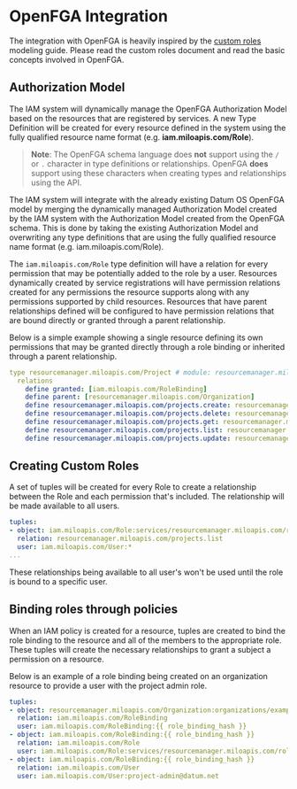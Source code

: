 # OpenFGA Integration

The integration with OpenFGA is heavily inspired by the [custom roles] modeling
guide. Please read the custom roles document and read the basic concepts
involved in OpenFGA.

[custom roles]: https://openfga.dev/docs/modeling/custom-roles

## Authorization Model

The IAM system will dynamically manage the OpenFGA Authorization Model based on
the resources that are registered by services. A new Type Definition will be
created for every resource defined in the system using the fully qualified
resource name format (e.g. **iam.miloapis.com/Role**).

> **Note**: The OpenFGA schema language does **not** support using the `/` or
> `.` character in type definitions or relationships. OpenFGA **does** support
> using these characters when creating types and relationships using the API.

The IAM system will integrate with the already existing Datum OS OpenFGA model
by merging the dynamically managed Authorization Model created by the IAM system
with the Authorization Model created from the OpenFGA schema. This is done by
taking the existing Authorization Model and overwriting any type definitions
that are using the fully qualified resource name format (e.g.
iam.miloapis.com/Role).

The `iam.miloapis.com/Role` type definition will have a relation for every
permission that may be potentially added to the role by a user. Resources
dynamically created by service registrations will have permission relations
created for any permissions the resource supports along with any permissions
supported by child resources. Resources that have parent relationships defined
will be configured to have permission relations that are bound directly or
granted through a parent relationship.

Below is a simple example showing a single resource defining its own permissions
that may be granted directly through a role binding or inherited through a
parent relationship.

```yaml
type resourcemanager.miloapis.com/Project # module: resourcemanager.miloapis.com, file: dynamically_managed_iam_datumapis_com.fga
  relations
    define granted: [iam.miloapis.com/RoleBinding]
    define parent: [resourcemanager.miloapis.com/Organization]
    define resourcemanager.miloapis.com/projects.create: resourcemanager.miloapis.com/projects.create from granted or resourcemanager.miloapis.com/projects.create from parent
    define resourcemanager.miloapis.com/projects.delete: resourcemanager.miloapis.com/projects.delete from granted or resourcemanager.miloapis.com/projects.delete from parent
    define resourcemanager.miloapis.com/projects.get: resourcemanager.miloapis.com/projects.get from granted or resourcemanager.miloapis.com/projects.get from parent
    define resourcemanager.miloapis.com/projects.list: resourcemanager.miloapis.com/projects.list from granted or resourcemanager.miloapis.com/projects.list from parent
    define resourcemanager.miloapis.com/projects.update: resourcemanager.miloapis.com/projects.update from granted or resourcemanager.miloapis.com/projects.update from parent
```

## Creating Custom Roles

A set of tuples will be created for every Role to create a relationship between
the Role and each permission that's included. The relationship will be made
available to all users.

```yaml
tuples:
- object: iam.miloapis.com/Role:services/resourcemanager.miloapis.com/roles/projectAdmin
  relation: resourcemanager.miloapis.com/projects.list
  user: iam.miloapis.com/User:*
...
```

These relationships being available to all user's won't be used until the role
is bound to a specific user.

## Binding roles through policies

When an IAM policy is created for a resource, tuples are created to bind the
role binding to the resource and all of the members to the appropriate role.
These tuples will create the necessary relationships to grant a subject a
permission on a resource.

Below is an example of a role binding being created on an organization resource
to provide a user with the project admin role.

```yaml
tuples:
- object: resourcemanager.miloapis.com/Organization:organizations/example-org
  relation: iam.miloapis.com/RoleBinding
  user: iam.miloapis.com/RoleBinding:{{ role_binding_hash }}
- object: iam.miloapis.com/RoleBinding:{{ role_binding_hash }}
  relation: iam.miloapis.com/Role
  user: iam.miloapis.com/Role:services/resourcemanager.miloapis.com/roles/projectAdmin
- object: iam.miloapis.com/RoleBinding:{{ role_binding_hash }}
  relation: iam.miloapis.com/User
  user: iam.miloapis.com/User:project-admin@datum.net
```
